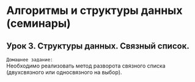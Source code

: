 # Алгоритмы и структуры данных (семинары)  
## Урок 3. Структуры данных. Связный список.  
`Домашнее задание:`  
Необходимо реализовать метод разворота связного списка (двухсвязного или односвязного на выбор).